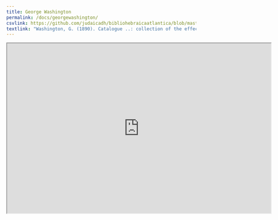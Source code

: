 ```yaml
---
title: George Washington
permalink: /docs/georgewashington/
csvlink: https://github.com/judaicadh/bibliohebraicaatlantica/blob/master/George%20Washington/WorldCat_3743601.csv
textlink: "Washington, G. (1890). Catalogue ..: collection of the effects of General George Washington and of his executor and nephew, Lawrence Lewis, and grand-nephew, Lorenzo Lewis ... [Philadelphia: The Bicking press."
---
```


<iframe width="700" height="450" src="https://hdl.handle.net/2027/nyp.33433000152250?urlappend=%3Bui=embed"></iframe>


